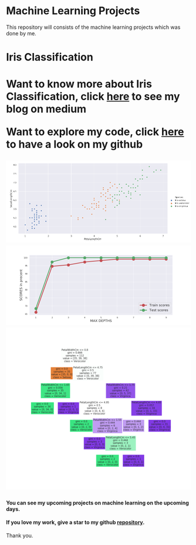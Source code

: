 # Machine Learning Projects
This repository will consists of the machine learning projects which was done by me.
<h1 style="align:center">Iris Classification<h1>

**Want to know more about Iris Classification, click [here](https://medium.com/@Ashok_kumar_K/iris-species-classification-machine-learning-model-8d7fa4e48f81) to see my blog on medium**

**Want to explore my code, click [here](https://github.com/ASHOKKUMAR-K/Machine-Learning-Projects/tree/master/Iris) to have a look on my github**

<img src="Iris/blog_images/petal_sepal_length.png" alt="Petal and Sepal Length">
<img src="Iris/blog_images/model_performance.png" alt="Model Performance">
<img src="Iris/blog_images/decision_tree.png" alt="Decision Tree">

#### You can see my upcoming projects on machine learning on the upcoming days.

#### If you love my work, give a star to my github [repository](https://github.com/ASHOKKUMAR-K/Machine-Learning-Projects).
Thank you.
